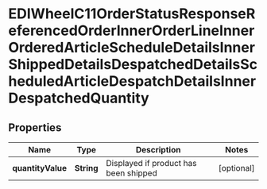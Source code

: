 

# EDIWheelC11OrderStatusResponseReferencedOrderInnerOrderLineInnerOrderedArticleScheduleDetailsInnerShippedDetailsDespatchedDetailsScheduledArticleDespatchDetailsInnerDespatchedQuantity


## Properties

| Name | Type | Description | Notes |
|------------ | ------------- | ------------- | -------------|
|**quantityValue** | **String** | Displayed if product has been shipped |  [optional] |



